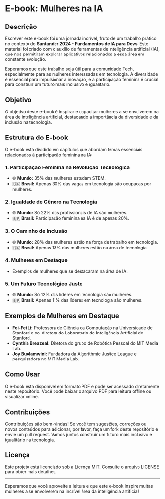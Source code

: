 # E-book: Mulheres na IA

## Descrição

Escrever este e-book foi uma jornada incrível, fruto de um trabalho prático no contexto do **Santander 2024 - Fundamentos de IA para Devs**. Este material foi criado com o auxílio de ferramentas de inteligência artificial (IA), que nos permitiram explorar aplicativos relacionados a essa área em constante evolução.

Esperamos que este trabalho seja útil para a comunidade Tech, especialmente para as mulheres interessadas em tecnologia. A diversidade é essencial para impulsionar a inovação, e a participação feminina é crucial para construir um futuro mais inclusivo e igualitário.

## Objetivo

O objetivo deste e-book é inspirar e capacitar mulheres a se envolverem na área de inteligência artificial, destacando a importância da diversidade e da inclusão na tecnologia. 

## Estrutura do E-book

O e-book está dividido em capítulos que abordam temas essenciais relacionados à participação feminina na IA:

### 1. Participação Feminina na Revolução Tecnológica
- 🌐 **Mundo:** 35% das mulheres estudam STEM.
- 🇧🇷 **Brasil:** Apenas 30% das vagas em tecnologia são ocupadas por mulheres.

### 2. Igualdade de Gênero na Tecnologia
- 🌐 **Mundo:** Só 22% dos profissionais de IA são mulheres.
- 🇧🇷 **Brasil:** Participação feminina na IA é de apenas 20%.

### 3. O Caminho de Inclusão
- 🌐 **Mundo:** 28% das mulheres estão na força de trabalho em tecnologia.
- 🇧🇷 **Brasil:** Apenas 18% das mulheres estão na área de tecnologia.

### 4. Mulheres em Destaque
- Exemplos de mulheres que se destacaram na área de IA.

### 5. Um Futuro Tecnológico Justo
- 🌐 **Mundo:** Só 12% das líderes em tecnologia são mulheres.
- 🇧🇷 **Brasil:** Apenas 11% das líderes em tecnologia são mulheres.

## Exemplos de Mulheres em Destaque

- **Fei-Fei Li:** Professora de Ciência da Computação na Universidade de Stanford e co-diretora do Laboratório de Inteligência Artificial de Stanford.
- **Cynthia Breazeal:** Diretora do grupo de Robótica Pessoal do MIT Media Lab.
- **Joy Buolamwini:** Fundadora da Algorithmic Justice League e pesquisadora no MIT Media Lab.

## Como Usar

O e-book está disponível em formato PDF e pode ser acessado diretamente neste repositório. Você pode baixar o arquivo PDF para leitura offline ou visualizar online.

## Contribuições

Contribuições são bem-vindas! Se você tem sugestões, correções ou novos conteúdos para adicionar, por favor, faça um fork deste repositório e envie um pull request. Vamos juntos construir um futuro mais inclusivo e igualitário na tecnologia.

## Licença

Este projeto está licenciado sob a Licença MIT. Consulte o arquivo LICENSE para obter mais detalhes.

---

Esperamos que você aproveite a leitura e que este e-book inspire muitas mulheres a se envolverem na incrível área da inteligência artificial!
